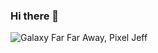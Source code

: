 ### Hi there 👋

![Galaxy Far Far Away, Pixel Jeff](https://github.com/chaddjong/chaddjong/assets/116330103/35b0263a-c1be-4fe4-9dfb-a0b9b8e22576)

<!--
**chaddjong/chaddjong** is a ✨ _special_ ✨ repository because its `README.md` (this file) appears on your GitHub profile.

Here are some ideas to get you started:

- 🔭 I’m currently working on ...
- 🌱 I’m currently learning ...
- 👯 I’m looking to collaborate on ...
- 🤔 I’m looking for help with ...
- 💬 Ask me about ...
- 📫 How to reach me: ...
- 😄 Pronouns: ...
- ⚡ Fun fact: ...
-->
